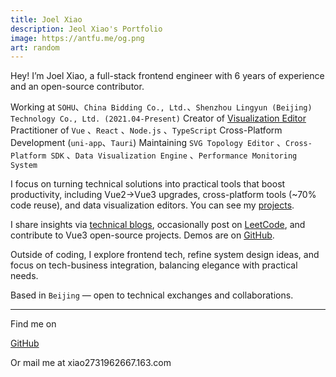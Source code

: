 ```yaml
---
title: Joel Xiao
description: Jeol Xiao's Portfolio
image: https://antfu.me/og.png
art: random
---
```


Hey! I’m Joel Xiao, a full-stack frontend engineer with 6 years of experience and an open-source contributor.

Working at `SOHU`、`China Bidding Co., Ltd.`、`Shenzhou Lingyun (Beijing) Technology Co., Ltd. (2021.04-Present)`
Creator of [Visualization Editor](https://visual-studio-one.vercel.app/)
Practitioner of `Vue` 、`React` 、`Node.js` 、`TypeScript`
Cross-Platform Development (`uni-app`、`Tauri`)
Maintaining `SVG Topology Editor` 、`Cross-Platform SDK` 、`Data Visualization Engine` 、`Performance Monitoring System`

I focus on turning technical solutions into practical tools that boost productivity, including Vue2→Vue3 upgrades, cross-platform tools (~70% code reuse), and data visualization editors. You can see my [projects](/projects).

I share insights via [technical blogs](https://blog.csdn.net/XLL20001022), occasionally post on [LeetCode](https://leetcode.cn/u/xiaowenlong1022/), and contribute to Vue3 open-source projects. Demos are on [GitHub](https://github.com/joel-xiao).

Outside of coding, I explore frontend tech, refine system design ideas, and focus on tech-business integration, balancing elegance with practical needs.

Based in `Beijing` — open to technical exchanges and collaborations.

---

Find me on

<p flex="~ gap-2 wrap" class="mt--2!">
  <a href="https://github.com/joel-xiao" target="_blank"><span op75 i-simple-icons-github /> GitHub</a>
  <!-- <a href="https://bsky.app/profile/antfu.me" target="_blank"><span op75 i-ri-bluesky-fill /> Bluesky</a> -->
  <!-- <a href="https://www.threads.net/@antfu7" target="_blank"><span op75 i-ri-threads-line /> Threads</a> -->
  <!-- <a href="https://chat.antfu.me" target="_blank"><span op75 i-simple-icons-discord /> Discord Server</a> -->
  <!-- <a href="https://www.youtube.com/@Joel-hq3le" target="_blank"><span op75 i-simple-icons-youtube /> YouTube</a> -->
  <!-- <a href="https://www.instagram.com/antfu7" target="_blank"><span op75 i-simple-icons-instagram /> Instagram</a> -->
  <!-- <a href="https://www.douyin.com/user/MS4wLjABAAAAkej6XwMY9kQbtT_jwMR5-gNcXPi7yIc2JTb_LF8ChNupKFUFNJvBI2NcNEIaEZ9H" target="_blank"><span op75 i-simple-icons-tiktok /> 抖音</a> -->
  <!-- <a href="https://space.bilibili.com/429725209" target="_blank"><span op75 i-simple-icons-bilibili /> 哔哩哔哩</a> -->
  <!-- <a href="https://x.com/antfuzh" target="_blank"><span op75 i-ri-twitter-x-fill /> 中文推</a> -->
  <!-- <a href="https://x.com/antfujp" target="_blank"><span op75 i-ri-twitter-x-fill /> 日本語</a> -->
</p>

Or mail me at <span font-mono>xiao2731962667<span i-carbon-at/>.163.com</span>

<!-- <span op50>(</span> Inactive on <span flex="~ inline gap-2 wrap"><a href="https://elk.zone/m.webtoo.ls/@antfu" target="_blank"><span op75 i-simple-icons-mastodon/> Mastodon</a> <a href="https://x.com/antfu7" target="_blank"><span op75 i-ri-twitter-x-fill /> Twitter</a> -->
<!-- <a href="https://www.zhihu.com/people/antfu" target="_blank"><span op75 i-simple-icons-zhihu /> 知乎</a> -->

## <!-- <a href="https://weibo.com/u/7485197193" target="_blank"><span op75 i-simple-icons-sinaweibo /> 微博</a></span> <span op50>)</span> -->

<!-- <SponsorButtons /> -->

